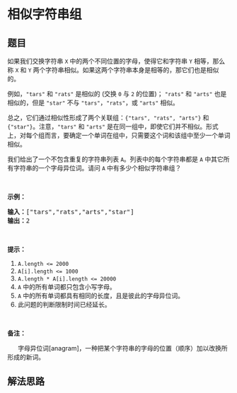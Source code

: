 # 相似字符串组

## 题目

<HTML><p>如果我们交换字符串&nbsp;<code>X</code> 中的两个不同位置的字母，使得它和字符串&nbsp;<code>Y</code> 相等，那么称 <code>X</code> 和 <code>Y</code> 两个字符串相似。如果这两个字符串本身是相等的，那它们也是相似的。</p>

<p>例如，<code>&quot;tars&quot;</code> 和 <code>&quot;rats&quot;</code> 是相似的 (交换 <code>0</code> 与 <code>2</code> 的位置)；&nbsp;<code>&quot;rats&quot;</code> 和 <code>&quot;arts&quot;</code> 也是相似的，但是 <code>&quot;star&quot;</code> 不与 <code>&quot;tars&quot;</code>，<code>&quot;rats&quot;</code>，或 <code>&quot;arts&quot;</code> 相似。</p>

<p>总之，它们通过相似性形成了两个关联组：<code>{&quot;tars&quot;, &quot;rats&quot;, &quot;arts&quot;}</code> 和 <code>{&quot;star&quot;}</code>。注意，<code>&quot;tars&quot;</code> 和 <code>&quot;arts&quot;</code> 是在同一组中，即使它们并不相似。形式上，对每个组而言，要确定一个单词在组中，只需要这个词和该组中至少一个单词相似。</p>

<p>我们给出了一个不包含重复的字符串列表 <code>A</code>。列表中的每个字符串都是 <code>A</code> 中其它所有字符串的一个字母异位词。请问 <code>A</code> 中有多少个相似字符串组？</p>

<p>&nbsp;</p>

<p><strong>示例：</strong></p>

<pre><strong>输入：</strong>[&quot;tars&quot;,&quot;rats&quot;,&quot;arts&quot;,&quot;star&quot;]
<strong>输出：</strong>2</pre>

<p>&nbsp;</p>

<p><strong>提示：</strong></p>

<ol>
	<li><code>A.length &lt;= 2000</code></li>
	<li><code>A[i].length &lt;= 1000</code></li>
	<li><code>A.length * A[i].length &lt;= 20000</code></li>
	<li><code>A</code> 中的所有单词都只包含小写字母。</li>
	<li><code>A</code> 中的所有单词都具有相同的长度，且是彼此的字母异位词。</li>
	<li>此问题的判断限制时间已经延长。</li>
</ol>

<p>&nbsp;</p>

<p><strong>备注：</strong></p>

<p>&nbsp;&nbsp;&nbsp;&nbsp;&nbsp; 字母异位词[anagram]，一种把某个字符串的字母的位置（顺序）加以改换所形成的新词。</p>
</HTML>

## 解法思路

